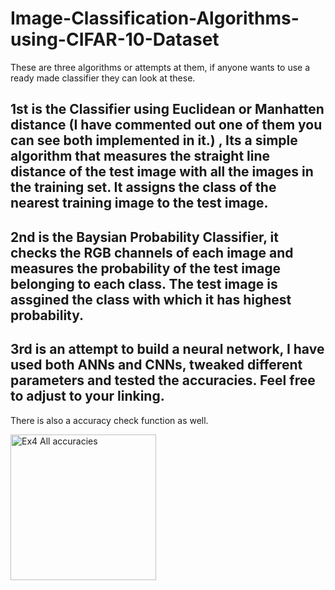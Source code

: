 # Image-Classification-Algorithms-using-CIFAR-10-Dataset


These are three algorithms or attempts at them, if anyone wants to use a ready made classifier they can look at these.

## 1st is the Classifier using Euclidean or Manhatten distance (I have commented out one of them you can see both implemented in it.) , Its a simple algorithm that measures the straight line distance of the test image with all the images in the training set. It assigns the class of the nearest training image to the test image.

## 2nd is the Baysian Probability Classifier, it checks the RGB channels of each image and measures the probability of the test image belonging to each class. The test image is assgined the class with which it has highest probability.

## 3rd is an attempt to build a neural network, I have used both ANNs and CNNs, tweaked different parameters and tested the accuracies. Feel free to adjust to your linking.

There is also a accuracy check function as well.


<img width="233" alt="Ex4 All accuracies" src="https://user-images.githubusercontent.com/91838918/142758717-bc9ff385-37ce-49d8-a8a2-9e8936dc02c2.png">
